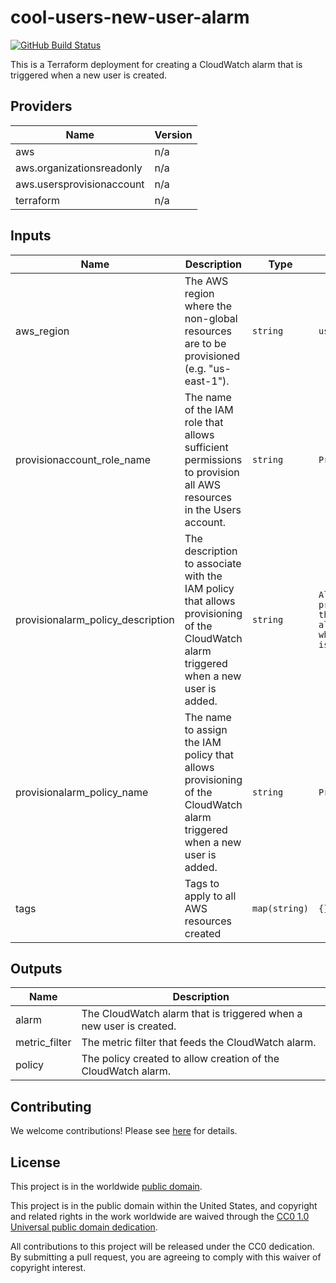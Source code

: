 # cool-users-new-user-alarm #

[![GitHub Build Status](https://github.com/cisagov/cool-users-new-user-alarm/workflows/build/badge.svg)](https://github.com/cisagov/cool-users-new-user-alarm/actions)

This is a Terraform deployment for creating a CloudWatch alarm that is
triggered when a new user is created.

## Providers ##

| Name | Version |
|------|---------|
| aws | n/a |
| aws.organizationsreadonly | n/a |
| aws.usersprovisionaccount | n/a |
| terraform | n/a |

## Inputs ##

| Name | Description | Type | Default | Required |
|------|-------------|------|---------|:-----:|
| aws_region | The AWS region where the non-global resources are to be provisioned (e.g. "us-east-1"). | `string` | `us-east-1` | no |
| provisionaccount_role_name | The name of the IAM role that allows sufficient permissions to provision all AWS resources in the Users account. | `string` | `ProvisionAccount` | no |
| provisionalarm_policy_description | The description to associate with the IAM policy that allows provisioning of the CloudWatch alarm triggered when a new user is added. | `string` | `Allows provisioning of the CloudWatch alarm triggered when a new user is added.` | no |
| provisionalarm_policy_name | The name to assign the IAM policy that allows provisioning of the CloudWatch alarm triggered when a new user is added. | `string` | `ProvisionAlarm` | no |
| tags | Tags to apply to all AWS resources created | `map(string)` | `{}` | no |

## Outputs ##

| Name | Description |
|------|-------------|
| alarm | The CloudWatch alarm that is triggered when a new user is created. |
| metric_filter | The metric filter that feeds the CloudWatch alarm. |
| policy | The policy created to allow creation of the CloudWatch alarm. |

## Contributing ##

We welcome contributions!  Please see [here](CONTRIBUTING.md) for
details.

## License ##

This project is in the worldwide [public domain](LICENSE).

This project is in the public domain within the United States, and
copyright and related rights in the work worldwide are waived through
the [CC0 1.0 Universal public domain
dedication](https://creativecommons.org/publicdomain/zero/1.0/).

All contributions to this project will be released under the CC0
dedication. By submitting a pull request, you are agreeing to comply
with this waiver of copyright interest.
